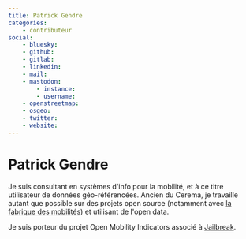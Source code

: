 ```yaml
---
title: Patrick Gendre
categories:
    - contributeur
social:
    - bluesky:
    - github:
    - gitlab:
    - linkedin:
    - mail:
    - mastodon:
        - instance:
        - username:
    - openstreetmap:
    - osgeo:
    - twitter:
    - website:
---
```


# Patrick Gendre

<!-- --8<-- [start:author-sign-block] -->

Je suis consultant en systèmes d'info pour la mobilité, et à ce titre utilisateur de données géo-référencées. Ancien du Cerema, je travaille autant que possible sur des projets open source (notamment avec [la fabrique des mobilités](https://lafabriquedesmobilites.fr/)) et utilisant de l'open data.

Je suis porteur du projet Open Mobility Indicators associé à [Jailbreak](https://jailbreak.paris/).

<!-- --8<-- [end:author-sign-block] -->
